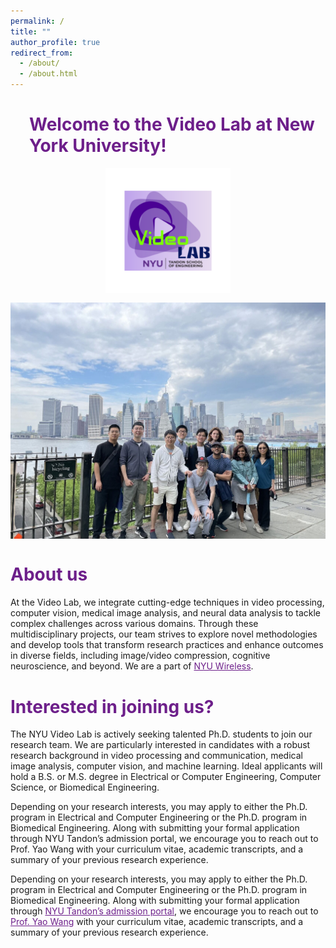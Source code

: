 ```yaml
---
permalink: /
title: ""
author_profile: true
redirect_from: 
  - /about/
  - /about.html
---
```


<style>
  .page-title {
    color: #6D1F8A; /* Dark purple color */
  }
  .image-container {
    display: flex;
    flex-direction: column;
    align-items: center; /* Centers images horizontally */
    gap: 10px; /* Adjust the gap between images */
  }
  .image-container img {
    max-width: 100%; /* Ensures images are responsive */
  }
</style>

<h1 class="page-title" style="margin-left: 30px;">Welcome to the Video Lab at New York University!</h1>



<div class="image-container">
  <img src="/images/Logo.png" alt="Video Lab" width="200" style="margin-bottom: 5px;">
  <img src="/images/1.jpeg" alt="Video Lab" width="800">
</div>

<div style="margin-top: 40px;">
  <h1 class="page-title">About us</h1>
</div>


At the Video Lab, we integrate cutting-edge techniques in video processing, computer vision, medical image analysis, and neural data analysis to tackle complex challenges across various domains. Through these multidisciplinary projects, our team strives to explore novel methodologies and develop tools that transform research practices and enhance outcomes in diverse fields, including image/video compression, cognitive neuroscience, and beyond. We are a part of <a href="https://wireless.engineering.nyu.edu" style="color: #6D1F8A;">NYU Wireless</a>.


<div style="margin-top: 40px;">
  <h1 class="page-title">Interested in joining us?</h1>
</div>


The NYU Video Lab is actively seeking talented Ph.D. students to join our research team. We are particularly interested in candidates with a robust research background in video processing and communication, medical image analysis, computer vision, and machine learning. Ideal applicants will hold a B.S. or M.S. degree in Electrical or Computer Engineering, Computer Science, or Biomedical Engineering.

Depending on your research interests, you may apply to either the Ph.D. program in Electrical and Computer Engineering or the Ph.D. program in Biomedical Engineering. Along with submitting your formal application through NYU Tandon’s admission portal, we encourage you to reach out to Prof. Yao Wang with your curriculum vitae, academic transcripts, and a summary of your previous research experience.

Depending on your research interests, you may apply to either the Ph.D. program in Electrical and Computer Engineering or the Ph.D. program in Biomedical Engineering. Along with submitting your formal application through <a href="https://engineering.nyu.edu/admissions/graduate" style="color: #6D1F8A;">NYU Tandon’s admission portal</a>, we encourage you to reach out to <a href="https://engineering.nyu.edu/faculty/yao-wang" style="color: #6D1F8A;">Prof. Yao Wang</a> with your curriculum vitae, academic transcripts, and a summary of your previous research experience.


